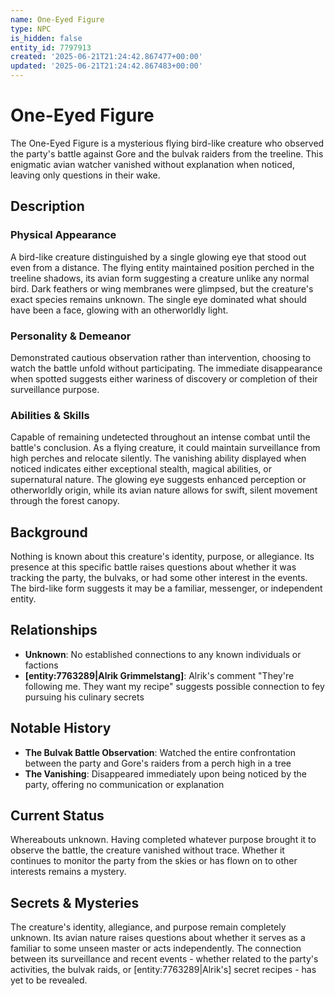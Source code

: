 ```yaml
---
name: One-Eyed Figure
type: NPC
is_hidden: false
entity_id: 7797913
created: '2025-06-21T21:24:42.867477+00:00'
updated: '2025-06-21T21:24:42.867483+00:00'
---
```


# One-Eyed Figure

The One-Eyed Figure is a mysterious flying bird-like creature who observed the party's battle against Gore and the bulvak raiders from the treeline. This enigmatic avian watcher vanished without explanation when noticed, leaving only questions in their wake.

## Description

### Physical Appearance

A bird-like creature distinguished by a single glowing eye that stood out even from a distance. The flying entity maintained position perched in the treeline shadows, its avian form suggesting a creature unlike any normal bird. Dark feathers or wing membranes were glimpsed, but the creature's exact species remains unknown. The single eye dominated what should have been a face, glowing with an otherworldly light.

### Personality & Demeanor

Demonstrated cautious observation rather than intervention, choosing to watch the battle unfold without participating. The immediate disappearance when spotted suggests either wariness of discovery or completion of their surveillance purpose.

### Abilities & Skills

Capable of remaining undetected throughout an intense combat until the battle's conclusion. As a flying creature, it could maintain surveillance from high perches and relocate silently. The vanishing ability displayed when noticed indicates either exceptional stealth, magical abilities, or supernatural nature. The glowing eye suggests enhanced perception or otherworldly origin, while its avian nature allows for swift, silent movement through the forest canopy.

## Background

Nothing is known about this creature's identity, purpose, or allegiance. Its presence at this specific battle raises questions about whether it was tracking the party, the bulvaks, or had some other interest in the events. The bird-like form suggests it may be a familiar, messenger, or independent entity.

## Relationships

- **Unknown**: No established connections to any known individuals or factions
- **[entity:7763289|Alrik Grimmelstang]**: Alrik's comment "They're following me. They want my recipe" suggests possible connection to fey pursuing his culinary secrets

## Notable History

- **The Bulvak Battle Observation**: Watched the entire confrontation between the party and Gore's raiders from a perch high in a tree
- **The Vanishing**: Disappeared immediately upon being noticed by the party, offering no communication or explanation

## Current Status

Whereabouts unknown. Having completed whatever purpose brought it to observe the battle, the creature vanished without trace. Whether it continues to monitor the party from the skies or has flown on to other interests remains a mystery.

## Secrets & Mysteries

The creature's identity, allegiance, and purpose remain completely unknown. Its avian nature raises questions about whether it serves as a familiar to some unseen master or acts independently. The connection between its surveillance and recent events - whether related to the party's activities, the bulvak raids, or [entity:7763289|Alrik's] secret recipes - has yet to be revealed.